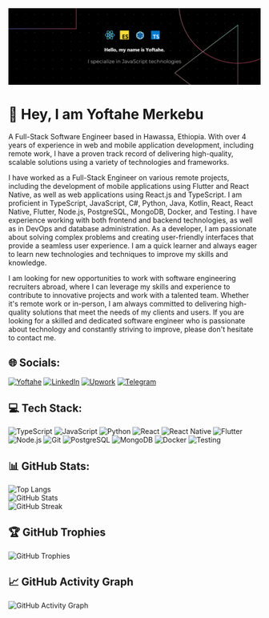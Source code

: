 <img src="banner.png" alt="banner">

# 👋 Hey, I am Yoftahe Merkebu
A Full-Stack Software Engineer based in Hawassa, Ethiopia. With over 4 years of experience in web and mobile application development, including remote work, I have a proven track record of delivering high-quality, scalable solutions using a variety of technologies and frameworks.</p><p>I have worked as a Full-Stack Engineer on various remote projects, including the development of mobile applications using Flutter and React Native, as well as web applications using React.js and TypeScript. I am proficient in TypeScript, JavaScript, C#, Python, Java, Kotlin, React, React Native, Flutter, Node.js, PostgreSQL, MongoDB, Docker, and Testing. I have experience working with both frontend and backend technologies, as well as in DevOps and database administration. As a developer, I am passionate about solving complex problems and creating user-friendly interfaces that provide a seamless user experience. I am a quick learner and always eager to learn new technologies and techniques to improve my skills and knowledge.</p><p>I am looking for new opportunities to work with software engineering recruiters abroad, where I can leverage my skills and experience to contribute to innovative projects and work with a talented team. Whether it's remote work or in-person, I am always committed to delivering high-quality solutions that meet the needs of my clients and users. If you are looking for a skilled and dedicated software engineer who is passionate about technology and constantly striving to improve, please don't hesitate to contact me.


## 🌐 Socials:
[![Yoftahe](https://img.shields.io/badge/Yoftahe-8A2BE2?style=for-the-badge&logo=battledotnet&logoColor=white)](https://yoftahe-merkebu.web.app/)
[![LinkedIn](https://img.shields.io/badge/LinkedIn-%230077B5.svg?style=for-the-badge&logo=linkedin&logoColor=white)](https://www.linkedin.com/in/yoftahe-merkebu-8a9856317/) 
[![Upwork](https://img.shields.io/badge/Upwork-6fda44?style=for-the-badge&logo=upwork&logoColor=white)](https://www.upwork.com/freelancers/~01bf3fb25ada40aa2b) 
[![Telegram](https://img.shields.io/badge/Telegram-%230077B5.svg?style=for-the-badge&logo=telegram&logoColor=white)](https://t.me/Yoftahe_Merkebu)


## 💻 Tech Stack:
![TypeScript](https://img.shields.io/badge/typescript-%23007ACC.svg?style=for-the-badge&logo=typescript&logoColor=white)
![JavaScript](https://img.shields.io/badge/javascript-%23323330.svg?style=for-the-badge&logo=javascript&logoColor=%23F7DF1E)
![Python](https://img.shields.io/badge/python-%2314354C.svg?style=for-the-badge&logo=python&logoColor=white)
![React](https://img.shields.io/badge/react-%2320232a.svg?style=for-the-badge&logo=react&logoColor=%2361DAFB)
![React Native](https://img.shields.io/badge/react_native-%2320232a.svg?style=for-the-badge&logo=react&logoColor=%2361DAFB)
![Flutter](https://img.shields.io/badge/flutter-%2302569B.svg?style=for-the-badge&logo=flutter&logoColor=white)
![Node.js](https://img.shields.io/badge/node.js-%2343853D.svg?style=for-the-badge&logo=node.js&logoColor=white)
![Git](https://img.shields.io/badge/git-%23F05032.svg?style=for-the-badge&logo=git&logoColor=white)
![PostgreSQL](https://img.shields.io/badge/postgresql-%23316192.svg?style=for-the-badge&logo=postgresql&logoColor=white)
![MongoDB](https://img.shields.io/badge/MongoDB-%234ea94b.svg?style=for-the-badge&logo=mongodb&logoColor=white)
![Docker](https://img.shields.io/badge/docker-%230db7ed.svg?style=for-the-badge&logo=docker&logoColor=white)
![Testing](https://img.shields.io/badge/testing-%23575E8B.svg?style=for-the-badge&logo=cypress&logoColor=white)

## 📊 GitHub Stats:
![Top Langs](https://github-readme-stats.vercel.app/api/top-langs/?username=yoftahe1&layout=compact&theme=radical)<br/>
![GitHub Stats](https://github-readme-stats.vercel.app/api?username=yoftahe1&show_icons=true&theme=radical)<br/>
![GitHub Streak](https://github-readme-streak-stats.herokuapp.com/?user=yoftahe1&theme=radical&hide_border=false)

## 🏆 GitHub Trophies
![GitHub Trophies](https://github-profile-trophy.vercel.app/?username=yoftahe1&theme=darkhub&row=1&column=6&margin-w=15&margin-h=15)

## 📈 GitHub Activity Graph
![GitHub Activity Graph](https://github-readme-activity-graph.vercel.app/graph?username=yoftahe1&bg_color=0D1117&color=7F3FBF&line=7F3FBF&point=7F3FBF&area_color=FFFFFF&title_color=FFFFFF&area=true)
